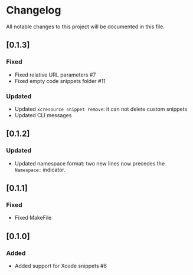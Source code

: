 
# Changelog

All notable changes to this project will be documented in this file.

## [0.1.3]

### Fixed

- Fixed relative URL parameters #7
- Fixed empty code snippets folder #11

### Updated

- Updated `xcresource snippet remove`: it can not delete custom snippets
- Updated CLI messages

## [0.1.2]

### Updated

- Updated namespace format: two new lines now precedes the `Namespace:` indicator.

## [0.1.1]

### Fixed

- Fixed MakeFile

## [0.1.0]

### Added

- Added support for Xcode snippets #8
